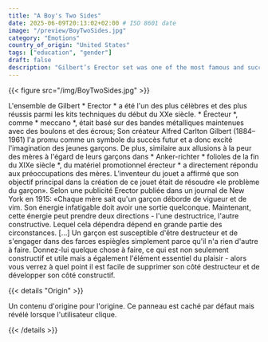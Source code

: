 ```yaml
---
title: "A Boy's Two Sides"
date: 2025-06-09T20:13:02+02:00 # ISO 8601 date
image: "/preview/BoyTwoSides.jpg"
category: "Emotions"
country_of_origin: "United States"
tags: ["education", "gender"]
draft: false
description: "Gilbert’s Erector set was one of the most famous and successful..."
---
```




{{< figure src="/img/BoyTwoSides.jpg" >}}

L'ensemble de Gilbert * Erector * a été l'un des plus célèbres et des plus réussis parmi les kits techniques du début du XXe siècle. * Érecteur *, comme * meccano *, était basé sur des bandes métalliques maintenues avec des boulons et des écrous; Son créateur Alfred Carlton Gilbert (1884–1961) l'a promu comme un symbole du succès futur et a donc excité l'imagination des jeunes garçons. De plus, similaire aux allusions à la peur des mères à l'égard de leurs garçons dans * Anker-richter * folioles de la fin du XIXe siècle *, du matériel promotionnel érecteur * a directement répondu aux préoccupations des mères. L’inventeur du jouet a affirmé que son objectif principal dans la création de ce jouet était de résoudre «le problème du garçon». Selon une publicité Erector publiée dans un journal de New York en 1915:
«Chaque mère sait qu'un garçon déborde de vigueur et de vim. Son énergie infatigable doit avoir une sortie quelconque. Maintenant, cette énergie peut prendre deux directions - l'une destructrice, l'autre constructive. Lequel cela dépendra dépend en grande partie des circonstances. […] Un garçon est susceptible d'être destructeur et de s'engager dans des farces espiègles simplement parce qu'il n'a rien d'autre à faire. Donnez-lui quelque chose à faire, ce qui est non seulement constructif et utile mais a également l'élément essentiel du plaisir - alors vous verrez à quel point il est facile de supprimer son côté destructeur et de développer son côté constructif.

{{< details "Origin" >}}

Un contenu d'origine pour l'origine. Ce panneau est caché par défaut mais révélé lorsque l'utilisateur clique.

{{< /details >}}

